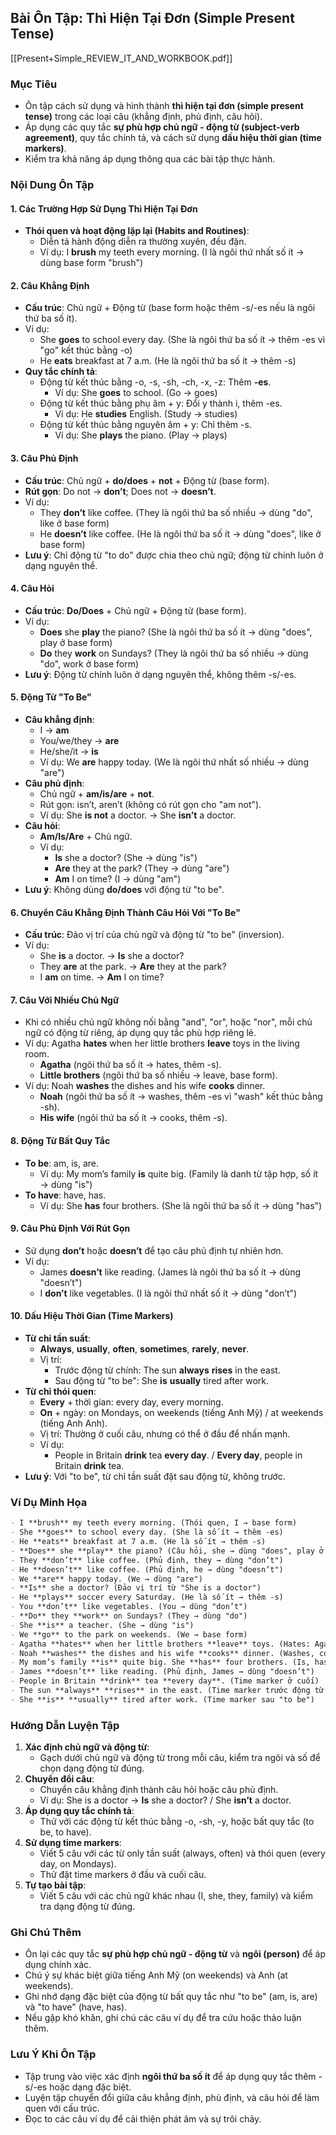 ## Bài Ôn Tập: Thì Hiện Tại Đơn (Simple Present Tense)

[[Present+Simple_REVIEW_IT_AND_WORKBOOK.pdf]]
### Mục Tiêu
- Ôn tập cách sử dụng và hình thành **thì hiện tại đơn (simple present tense)** trong các loại câu (khẳng định, phủ định, câu hỏi).
- Áp dụng các quy tắc **sự phù hợp chủ ngữ - động từ (subject-verb agreement)**, quy tắc chính tả, và cách sử dụng **dấu hiệu thời gian (time markers)**.
- Kiểm tra khả năng áp dụng thông qua các bài tập thực hành.

### Nội Dung Ôn Tập

#### 1. Các Trường Hợp Sử Dụng Thì Hiện Tại Đơn
- **Thói quen và hoạt động lặp lại (Habits and Routines)**:
  - Diễn tả hành động diễn ra thường xuyên, đều đặn.
  - Ví dụ: I **brush** my teeth every morning. (I là ngôi thứ nhất số ít → dùng base form "brush")

#### 2. Câu Khẳng Định
- **Cấu trúc**: Chủ ngữ + Động từ (base form hoặc thêm -s/-es nếu là ngôi thứ ba số ít).
- Ví dụ:
  - She **goes** to school every day. (She là ngôi thứ ba số ít → thêm -es vì "go" kết thúc bằng -o)
  - He **eats** breakfast at 7 a.m. (He là ngôi thứ ba số ít → thêm -s)
- **Quy tắc chính tả**:
  - Động từ kết thúc bằng -o, -s, -sh, -ch, -x, -z: Thêm **-es**.
    - Ví dụ: She **goes** to school. (Go → goes)
  - Động từ kết thúc bằng phụ âm + y: Đổi y thành i, thêm -es.
    - Ví dụ: He **studies** English. (Study → studies)
  - Động từ kết thúc bằng nguyên âm + y: Chỉ thêm -s.
    - Ví dụ: She **plays** the piano. (Play → plays)

#### 3. Câu Phủ Định
- **Cấu trúc**: Chủ ngữ + **do/does** + **not** + Động từ (base form).
- **Rút gọn**: Do not → **don’t**; Does not → **doesn’t**.
- Ví dụ:
  - They **don’t** like coffee. (They là ngôi thứ ba số nhiều → dùng "do", like ở base form)
  - He **doesn’t** like coffee. (He là ngôi thứ ba số ít → dùng "does", like ở base form)
- **Lưu ý**: Chỉ động từ "to do" được chia theo chủ ngữ; động từ chính luôn ở dạng nguyên thể.

#### 4. Câu Hỏi
- **Cấu trúc**: **Do/Does** + Chủ ngữ + Động từ (base form).
- Ví dụ:
  - **Does** she **play** the piano? (She là ngôi thứ ba số ít → dùng "does", play ở base form)
  - **Do** they **work** on Sundays? (They là ngôi thứ ba số nhiều → dùng "do", work ở base form)
- **Lưu ý**: Động từ chính luôn ở dạng nguyên thể, không thêm -s/-es.

#### 5. Động Từ "To Be"
- **Câu khẳng định**:
  - I → **am**
  - You/we/they → **are**
  - He/she/it → **is**
  - Ví dụ: We **are** happy today. (We là ngôi thứ nhất số nhiều → dùng "are")
- **Câu phủ định**:
  - Chủ ngữ + **am/is/are** + **not**.
  - Rút gọn: isn’t, aren’t (không có rút gọn cho "am not").
  - Ví dụ: She **is not** a doctor. → She **isn’t** a doctor.
- **Câu hỏi**:
  - **Am/Is/Are** + Chủ ngữ.
  - Ví dụ:
    - **Is** she a doctor? (She → dùng "is")
    - **Are** they at the park? (They → dùng "are")
    - **Am** I on time? (I → dùng "am")
- **Lưu ý**: Không dùng **do/does** với động từ "to be".

#### 6. Chuyển Câu Khẳng Định Thành Câu Hỏi Với "To Be"
- **Cấu trúc**: Đảo vị trí của chủ ngữ và động từ "to be" (inversion).
- Ví dụ:
  - She **is** a doctor. → **Is** she a doctor?
  - They **are** at the park. → **Are** they at the park?
  - I **am** on time. → **Am** I on time?

#### 7. Câu Với Nhiều Chủ Ngữ
- Khi có nhiều chủ ngữ không nối bằng "and", "or", hoặc "nor", mỗi chủ ngữ có động từ riêng, áp dụng quy tắc phù hợp riêng lẻ.
- Ví dụ: Agatha **hates** when her little brothers **leave** toys in the living room.
  - **Agatha** (ngôi thứ ba số ít → hates, thêm -s).
  - **Little brothers** (ngôi thứ ba số nhiều → leave, base form).
- Ví dụ: Noah **washes** the dishes and his wife **cooks** dinner.
  - **Noah** (ngôi thứ ba số ít → washes, thêm -es vì "wash" kết thúc bằng -sh).
  - **His wife** (ngôi thứ ba số ít → cooks, thêm -s).

#### 8. Động Từ Bất Quy Tắc
- **To be**: am, is, are.
  - Ví dụ: My mom’s family **is** quite big. (Family là danh từ tập hợp, số ít → dùng "is")
- **To have**: have, has.
  - Ví dụ: She **has** four brothers. (She là ngôi thứ ba số ít → dùng "has")

#### 9. Câu Phủ Định Với Rút Gọn
- Sử dụng **don’t** hoặc **doesn’t** để tạo câu phủ định tự nhiên hơn.
- Ví dụ:
  - James **doesn’t** like reading. (James là ngôi thứ ba số ít → dùng "doesn’t")
  - I **don’t** like vegetables. (I là ngôi thứ nhất số ít → dùng "don’t")

#### 10. Dấu Hiệu Thời Gian (Time Markers)
- **Từ chỉ tần suất**:
  - **Always**, **usually**, **often**, **sometimes**, **rarely**, **never**.
  - Vị trí:
    - Trước động từ chính: The sun **always** **rises** in the east.
    - Sau động từ "to be": She **is** **usually** tired after work.
- **Từ chỉ thói quen**:
  - **Every** + thời gian: every day, every morning.
  - **On** + ngày: on Mondays, on weekends (tiếng Anh Mỹ) / at weekends (tiếng Anh Anh).
  - Vị trí: Thường ở cuối câu, nhưng có thể ở đầu để nhấn mạnh.
  - Ví dụ:
    - People in Britain **drink** tea **every day**. / **Every day**, people in Britain **drink** tea.
- **Lưu ý**: Với "to be", từ chỉ tần suất đặt sau động từ, không trước.

### Ví Dụ Minh Họa
```markdown
- I **brush** my teeth every morning. (Thói quen, I → base form)
- She **goes** to school every day. (She là số ít → thêm -es)
- He **eats** breakfast at 7 a.m. (He là số ít → thêm -s)
- **Does** she **play** the piano? (Câu hỏi, she → dùng "does", play ở base form)
- They **don’t** like coffee. (Phủ định, they → dùng "don’t")
- He **doesn’t** like coffee. (Phủ định, he → dùng "doesn’t")
- We **are** happy today. (We → dùng "are")
- **Is** she a doctor? (Đảo vị trí từ "She is a doctor")
- He **plays** soccer every Saturday. (He là số ít → thêm -s)
- You **don’t** like vegetables. (You → dùng "don’t")
- **Do** they **work** on Sundays? (They → dùng "do")
- She **is** a teacher. (She → dùng "is")
- We **go** to the park on weekends. (We → base form)
- Agatha **hates** when her little brothers **leave** toys. (Hates: Agatha là số ít; leave: brothers là số nhiều)
- Noah **washes** the dishes and his wife **cooks** dinner. (Washes, cooks: ngôi thứ ba số ít)
- My mom’s family **is** quite big. She **has** four brothers. (Is, has: số ít)
- James **doesn’t** like reading. (Phủ định, James → dùng "doesn’t")
- People in Britain **drink** tea **every day**. (Time marker ở cuối)
- The sun **always** **rises** in the east. (Time marker trước động từ chính)
- She **is** **usually** tired after work. (Time marker sau "to be")
```

### Hướng Dẫn Luyện Tập
1. **Xác định chủ ngữ và động từ**:
   - Gạch dưới chủ ngữ và động từ trong mỗi câu, kiểm tra ngôi và số để chọn dạng động từ đúng.
2. **Chuyển đổi câu**:
   - Chuyển câu khẳng định thành câu hỏi hoặc câu phủ định.
   - Ví dụ: She is a doctor → **Is** she a doctor? / She **isn’t** a doctor.
3. **Áp dụng quy tắc chính tả**:
   - Thử với các động từ kết thúc bằng -o, -sh, -y, hoặc bất quy tắc (to be, to have).
4. **Sử dụng time markers**:
   - Viết 5 câu với các từ only tần suất (always, often) và thói quen (every day, on Mondays).
   - Thử đặt time markers ở đầu và cuối câu.
5. **Tự tạo bài tập**:
   - Viết 5 câu với các chủ ngữ khác nhau (I, she, they, family) và kiểm tra dạng động từ đúng.

### Ghi Chú Thêm
- Ôn lại các quy tắc **sự phù hợp chủ ngữ - động từ** và **ngôi (person)** để áp dụng chính xác.
- Chú ý sự khác biệt giữa tiếng Anh Mỹ (on weekends) và Anh (at weekends).
- Ghi nhớ dạng đặc biệt của động từ bất quy tắc như "to be" (am, is, are) và "to have" (have, has).
- Nếu gặp khó khăn, ghi chú các câu ví dụ để tra cứu hoặc thảo luận thêm.

### Lưu Ý Khi Ôn Tập
- Tập trung vào việc xác định **ngôi thứ ba số ít** để áp dụng quy tắc thêm -s/-es hoặc dạng đặc biệt.
- Luyện tập chuyển đổi giữa câu khẳng định, phủ định, và câu hỏi để làm quen với cấu trúc.
- Đọc to các câu ví dụ để cải thiện phát âm và sự trôi chảy.